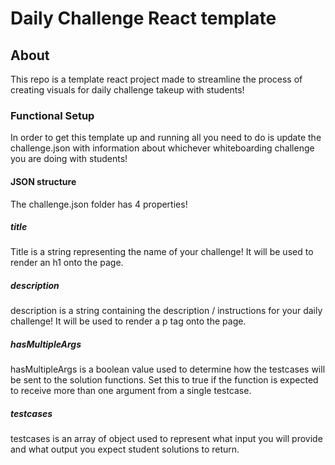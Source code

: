 # Daily Challenge React template
## About
This repo is a template react project made to streamline the process of creating visuals for daily challenge takeup with students!

### Functional Setup
In order to get this template up and running all you need to do is update the challenge.json with information about whichever whiteboarding challenge you are doing with students!

#### JSON structure
The challenge.json folder has 4 properties!
##### title
Title is a string representing the name of your challenge! It will be used to render an h1 onto the page.
##### description
description is a string containing the description / instructions for your daily challenge! It will be used to render a p tag onto the page.
##### hasMultipleArgs
hasMultipleArgs is a boolean value used to determine how the testcases will be sent to the solution functions. Set this to true if the function is expected to receive more than one argument from a single testcase.
##### testcases
testcases is an array of object used to represent what input you will provide and what output you expect student solutions to return.
###### 